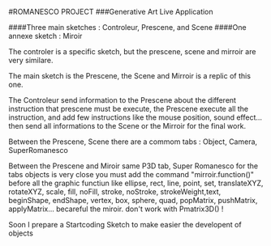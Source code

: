 #ROMANESCO PROJECT
###Generative Art Live Application

####Three main sketches :
Controleur, Prescene, and Scene
####One annexe sketch :
Miroir

The controler is a specific sketch, 
but the prescene, scene and mirroir are very similare.

The main sketch is the Prescene, the Scene and Mirroir is a replic of this one.

The Controleur send information to the Prescene about the different instruction that prescene must be execute, 
the Prescene execute all the instruction, and add few instructions like the mouse position, sound effect...
then send all informations to the Scene or the Mirroir for the final work.

Between the Prescene, Scene there are a commom tabs :
Object, Camera, SuperRomanesco


Between the Prescene and Miroir
same
P3D tab, Super Romanesco
for the tabs objects is very close you must add the command "mirroir.function()" before all the graphic functiun like
ellipse, rect, line, point, set, translateXYZ, rotateXYZ, scale, fill, noFill, stroke, noStroke, strokeWeight,text, beginShape, endShape, vertex, box, sphere, quad, popMatrix, pushMatrix, applyMatrix...
becareful the miroir. don't work with Pmatrix3D() !


Soon I prepare a Startcoding Sketch to make easier the developent of objects
